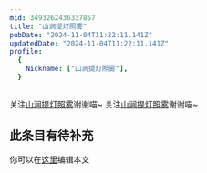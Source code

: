 ```yaml
---
mid: 3493262436337857
title: "山涧提灯照雾"
pubDate: "2024-11-04T11:22:11.141Z"
updatedDate: "2024-11-04T11:22:11.141Z"
profile:
  {
    Nickname: ["山涧提灯照雾"],
  }
---
```


关注[山涧提灯照雾](https://space.bilibili.com/3493262436337857)谢谢喵~ 关注[山涧提灯照雾](https://space.bilibili.com/3493262436337857)谢谢喵~

## 此条目有待补充
你可以在[这里](https://github.com/Yuhanawa/VTuber.ICU/edit/master/src/content/v/山涧提灯照雾/index.md)编辑本文
